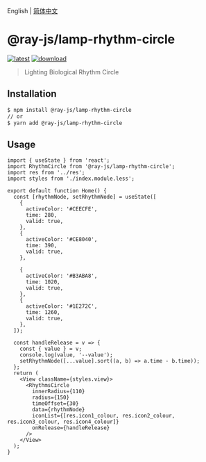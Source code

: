 English | [简体中文](./README-zh_CN.md)

# @ray-js/lamp-rhythm-circle

[![latest](https://img.shields.io/npm/v/@ray-js/lamp-rhythm-circle/latest.svg)](https://www.npmjs.com/package/@ray-js/lamp-rhythm-circle) [![download](https://img.shields.io/npm/dt/@ray-js/lamp-rhythm-circle.svg)](https://www.npmjs.com/package/@ray-js/lamp-rhythm-circle)

> Lighting Biological Rhythm Circle

## Installation

```sh
$ npm install @ray-js/lamp-rhythm-circle
// or
$ yarn add @ray-js/lamp-rhythm-circle
```

## Usage

```tsx
import { useState } from 'react';
import RhythmCircle from '@ray-js/lamp-rhythm-circle';
import res from '../res';
import styles from './index.module.less';

export default function Home() {
  const [rhythmNode, setRhythmNode] = useState([
    {
      activeColor: '#CEECFE',
      time: 280,
      valid: true,
    },
    {
      activeColor: '#CE8040',
      time: 390,
      valid: true,
    },

    {
      activeColor: '#B3ABA8',
      time: 1020,
      valid: true,
    },
    {
      activeColor: '#1E272C',
      time: 1260,
      valid: true,
    },
  ]);

  const handleRelease = v => {
    const { value } = v;
    console.log(value, '--value');
    setRhythmNode([...value].sort((a, b) => a.time - b.time));
  };
  return (
    <View className={styles.view}>
      <RhythmsCircle
        innerRadius={110}
        radius={150}
        timeOffset={30}
        data={rhythmNode}
        iconList={[res.icon1_colour, res.icon2_colour, res.icon3_colour, res.icon4_colour]}
        onRelease={handleRelease}
      />
    </View>
  );
}
```
